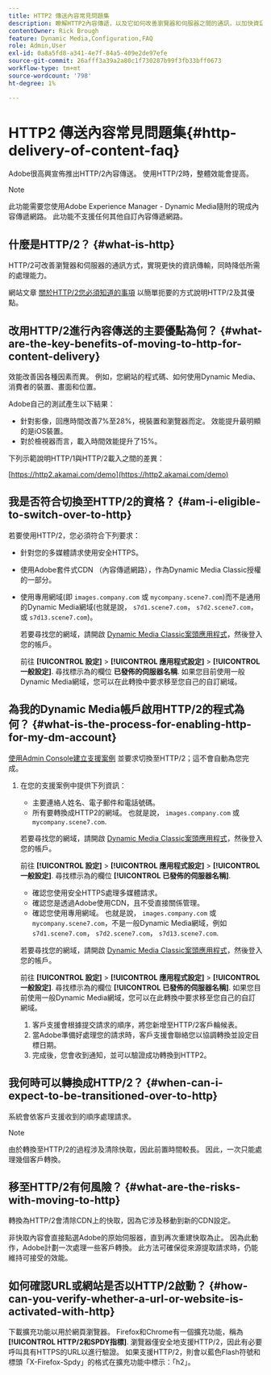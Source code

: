```yaml
---
title: HTTP2 傳送內容常見問題集
description: 瞭解HTTP2內容傳遞，以及它如何改善瀏覽器和伺服器之間的通訊，以加快資訊傳輸。
contentOwner: Rick Brough
feature: Dynamic Media,Configuration,FAQ
role: Admin,User
exl-id: 0a8a5fd8-a341-4e7f-84a5-409e2de97efe
source-git-commit: 26afff3a39a2a80c1f730287b99f3fb33bff0673
workflow-type: tm+mt
source-wordcount: '798'
ht-degree: 1%

---
```


# HTTP2 傳送內容常見問題集{#http-delivery-of-content-faq}

Adobe很高興宣佈推出HTTP/2內容傳送。 使用HTTP/2時，整體效能會提高。

>[!NOTE]
>
>此功能需要您使用Adobe Experience Manager - Dynamic Media隨附的現成內容傳遞網路。 此功能不支援任何其他自訂內容傳遞網路。

## 什麼是HTTP/2？ {#what-is-http}

HTTP/2可改善瀏覽器和伺服器的通訊方式，實現更快的資訊傳輸，同時降低所需的處理能力。

網站文章 [關於HTTP/2您必須知道的事項](https://www.engadget.com/2015-02-24-what-you-need-to-know-about-http-2.html) 以簡單扼要的方式說明HTTP/2及其優點。

## 改用HTTP/2進行內容傳送的主要優點為何？ {#what-are-the-key-benefits-of-moving-to-http-for-content-delivery}

效能改善因各種因素而異。 例如，您網站的程式碼、如何使用Dynamic Media、消費者的裝置、畫面和位置。

Adobe自己的測試產生以下結果：

* 針對影像，回應時間改善7%至28%，視裝置和瀏覽器而定。 效能提升最明顯的是iOS裝置。
* 對於檢視器而言，載入時間效能提升了15%。

下列示範說明HTTP/1與HTTP/2載入之間的差異：

[https://http2.akamai.com/demo](https://http2.akamai.com/demo)

## 我是否符合切換至HTTP/2的資格？ {#am-i-eligible-to-switch-over-to-http}

若要使用HTTP/2，您必須符合下列要求：

* 針對您的多媒體請求使用安全HTTPS。
* 使用Adobe套件式CDN （內容傳遞網路），作為Dynamic Media Classic授權的一部分。
* 使用專用網域(即 `images.company.com` 或 `mycompany.scene7.com`)而不是通用的Dynamic Media網域(也就是說， `s7d1.scene7.com`， `s7d2.scene7.com`，或 `s7d13.scene7.com`)。

  若要尋找您的網域，請開啟 [Dynamic Media Classic案頭應用程式](https://experienceleague.adobe.com/docs/dynamic-media-classic/using/getting-started/signing-out.html#getting-started)，然後登入您的帳戶。

  前往 **[!UICONTROL 設定]** > **[!UICONTROL 應用程式設定]** > **[!UICONTROL 一般設定]**. 尋找標示為的欄位 **已發佈的伺服器名稱**. 如果您目前使用一般Dynamic Media網域，您可以在此轉換中要求移至您自己的自訂網域。

## 為我的Dynamic Media帳戶啟用HTTP/2的程式為何？ {#what-is-the-process-for-enabling-http-for-my-dm-account}

[使用Admin Console建立支援案例](https://helpx.adobe.com/tw/enterprise/using/support-for-experience-cloud.html) 並要求切換至HTTP/2；這不會自動為您完成。

1. 在您的支援案例中提供下列資訊：

   * 主要連絡人姓名、電子郵件和電話號碼。
   * 所有要轉換成HTTP2的網域。 也就是說， `images.company.com` 或 `mycompany.scene7.com`.

   若要尋找您的網域，請開啟 [Dynamic Media Classic案頭應用程式](https://experienceleague.adobe.com/docs/dynamic-media-classic/using/getting-started/signing-out.html#getting-started)，然後登入您的帳戶。

   前往 **[!UICONTROL 設定]** > **[!UICONTROL 應用程式設定]** > **[!UICONTROL 一般設定]**. 尋找標示為的欄位 **[!UICONTROL 已發佈的伺服器名稱]**.

   * 確認您使用安全HTTPS處理多媒體請求。
   * 確認您是透過Adobe使用CDN，且不受直接關係管理。
   * 確認您使用專用網域。 也就是說， `images.company.com` 或 `mycompany.scene7.com`，不是一般Dynamic Media網域，例如 `s7d1.scene7.com`， `s7d2.scene7.com`， `s7d13.scene7.com`.

   若要尋找您的網域，請開啟 [Dynamic Media Classic案頭應用程式](https://experienceleague.adobe.com/docs/dynamic-media-classic/using/getting-started/signing-out.html#getting-started)，然後登入您的帳戶。

   前往 **[!UICONTROL 設定]** > **[!UICONTROL 應用程式設定]** > **[!UICONTROL 一般設定]**. 尋找標示為的欄位 **[!UICONTROL 已發佈的伺服器名稱]**. 如果您目前使用一般Dynamic Media網域，您可以在此轉換中要求移至您自己的自訂網域。

   1. 客戶支援會根據提交請求的順序，將您新增至HTTP/2客戶輪候表。
   1. 當Adobe準備好處理您的請求時，客戶支援會聯絡您以協調轉換並設定目標日期。
   1. 完成後，您會收到通知，並可以驗證成功轉換到HTTP2。

## 我何時可以轉換成HTTP/2？ {#when-can-i-expect-to-be-transitioned-over-to-http}

系統會依客戶支援收到的順序處理請求。

>[!NOTE]
>
>由於轉換至HTTP/2的過程涉及清除快取，因此前置時間較長。 因此，一次只能處理幾個客戶轉換。

## 移至HTTP/2有何風險？ {#what-are-the-risks-with-moving-to-http}

轉換為HTTP/2會清除CDN上的快取，因為它涉及移動到新的CDN設定。

非快取內容會直接點選Adobe的原始伺服器，直到再次重建快取為止。 因為此動作，Adobe計劃一次處理一些客戶轉換。 此方法可確保從來源提取請求時，仍能維持可接受的效能。

## 如何確認URL或網站是否以HTTP/2啟動？ {#how-can-you-verify-whether-a-url-or-website-is-activated-with-http}

下載擴充功能以用於網頁瀏覽器。 Firefox和Chrome有一個擴充功能，稱為 **[!UICONTROL HTTP/2和SPDY指標]**. 瀏覽器僅安全地支援HTTP/2，因此有必要呼叫具有HTTPS的URL以進行驗證。 如果支援HTTP/2，則會以藍色Flash符號和標頭「X-Firefox-Spdy」的格式在擴充功能中標示：「h2」。
